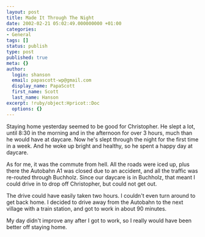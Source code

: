 ```yaml
---
layout: post
title: Made It Through The Night
date: 2002-02-21 05:02:49.000000000 +01:00
categories:
- General
tags: []
status: publish
type: post
published: true
meta: {}
author:
  login: shanson
  email: papascott-wp@gmail.com
  display_name: PapaScott
  first_name: Scott
  last_name: Hanson
excerpt: !ruby/object:Hpricot::Doc
  options: {}
---
```

<p>Staying home yesterday seemed to be good for Christopher. He slept a lot, until 8:30 in the morning and in the afternoon for over 3 hours, much than he would have at daycare. Now he's slept through the night for the first time in a week. And he woke up bright and healthy, so he spent a happy day at daycare.</p>
<p>As for me, it was the commute from hell. All the roads were iced up, plus there the Autobahn A1 was closed due to an accident, and all the traffic was re-routed through Buchholz. Since our daycare is in Buchholz, that meant I could drive in to drop off Christopher, but could not get out. </p>
<p>The drive could have easily taken two hours. I couldn't even turn around to get back home. I decided to drive away from the Autobahn to the next village with a train station, and got to work in about 90 minutes.</p>
<p>My day didn't improve any after I got to work, so I really would have been better off staying home.</p>
